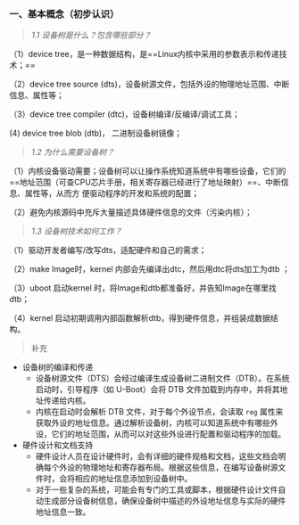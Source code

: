### 一、基本概念（初步认识）

>  *1.1 设备树是什么？包含哪些部分？*

（1）device tree，是一种数据结构，是==Linux内核中采用的参数表示和传递技术；==

（2）device tree source (dts)，设备树源文件，包括外设的物理地址范围、中断信息、属性等；

（3）device tree compiler (dtc)，设备树编译/反编译/调试工具；

  (4)  device tree blob (dtb)， 二进制设备树镜像；

> *1.2 为什么需要设备树？*

（1）内核设备驱动需要；设备树可以让操作系统知道系统中有哪些设备，它们的==地址范围（可查CPU芯片手册，相关寄存器已经进行了地址映射）==、中断信息、属性等，从而方		 便驱动程序的开发和系统的配置；

（2）避免内核源码中充斥大量描述具体硬件信息的文件（污染内核）；

> *1.3 设备树技术如何工作？*

（1）驱动开发者编写/改写dts，适配硬件和自己的需求；

（2）make Image时，kernel 内部会先编译出dtc，然后用dtc将dts加工为dtb ；

（3）uboot 启动kernel 时，将Image和dtb都准备好，并告知Image在哪里找dtb；

（4）kernel 启动初期调用内部函数解析dtb，得到硬件信息，并组装成数据结构。



>  补充

- 设备树的编译和传递
  - 设备树源文件（DTS）会经过编译生成设备树二进制文件（DTB）。在系统启动时，引导程序（如 U-Boot）会将 DTB 文件加载到内存中，并将其地址传递给内核。
  - 内核在启动时会解析 DTB 文件，对于每个外设节点，会读取 `reg` 属性来获取外设的地址信息。通过解析设备树，内核可以知道系统中有哪些外设，它们的地址范围，从而可以对这些外设进行配置和驱动程序的加载。
- 硬件设计和文档支持
  - 硬件设计人员在设计硬件时，会有详细的硬件规格和文档，这些文档会明确每个外设的物理地址和寄存器布局。根据这些信息，在编写设备树源文件时，会将相应的地址信息添加到设备树中。
  - 对于一些复杂的系统，可能会有专门的工具或脚本，根据硬件设计文件自动生成部分设备树信息，确保设备树中描述的外设地址信息与实际的硬件地址信息一致。

